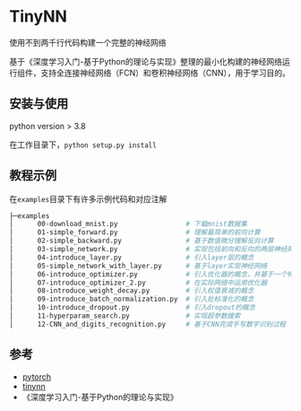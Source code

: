 # TinyNN

使用不到两千行代码构建一个完整的神经网络

基于《深度学习入门-基于Python的理论与实现》整理的最小化构建的神经网络运行组件，支持全连接神经网络（FCN）和卷积神经网络（CNN），用于学习目的。

## 安装与使用

python version > 3.8

在工作目录下，`python setup.py install`

## 教程示例

在`examples`目录下有许多示例代码和对应注解

```bash
├─examples
│      00-download_mnist.py                 # 下载mnist数据集
│      01-simple_forward.py                 # 理解最简单的前向计算
│      02-simple_backward.py                # 基于数值微分理解反向计算
│      03-simple_network.py                 # 实现包括前向和反向的两层神经网络
│      04-introduce_layer.py                # 引入layer层的概念
│      05-simple_network_with_layer.py      # 基于layer实现神经网络
│      06-introduce_optimizer.py            # 引入优化器的概念，并基于一个特定函数比较
│      07-introduce_optimizer_2.py          # 在实际网络中运用优化器
│      08-introduce_weight_decay.py         # 引入权值衰减的概念
│      09-introduce_batch_normalization.py  # 引入批标准化的概念
│      10-introduce_dropout.py              # 引入dropout的概念
│      11-hyperparam_search.py              # 实现超参数搜索
│      12-CNN_and_digits_recognition.py     # 基于CNN完成手写数字识别过程
```

## 参考

- [pytorch](https://github.com/pytorch/pytorch)
- [tinynn](https://github.com/borgwang/tinynn)
- 《深度学习入门-基于Python的理论与实现》
